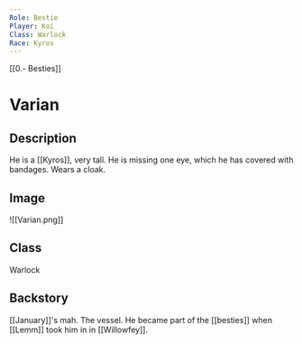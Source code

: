 ```yaml
---
Role: Bestie
Player: Koi
Class: Warlock
Race: Kyros
---
```

[[0.- Besties]]
# Varian
## Description
He is a [[Kyros]], very tall. He is missing one eye, which he has covered with bandages. Wears a cloak.

## Image
![[Varian.png]]
## Class
Warlock
## Backstory
[[January]]'s mah. The vessel. He became part of the [[besties]] when [[Lemm]] took him in in [[Willowfey]].
